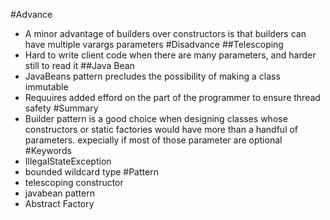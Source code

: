 #Advance
- A minor advantage of builders over constructors is that builders can have multiple varargs parameters
#Disadvance
##Telescoping
- Hard to write client code when there are many parameters, and harder still to read it
##Java Bean
- JavaBeans pattern precludes the possibility of making a class immutable
- Requuires added efford on the part of the programmer to ensure thread safety
#Summary
- Builder pattern is a good choice when designing classes whose constructors or static factories would have more than a handful of parameters. expecially if most of those parameter are optional
#Keywords
- IllegalStateException
- bounded wildcard type
#Pattern
- telescoping constructor
- javabean pattern
- Abstract Factory
